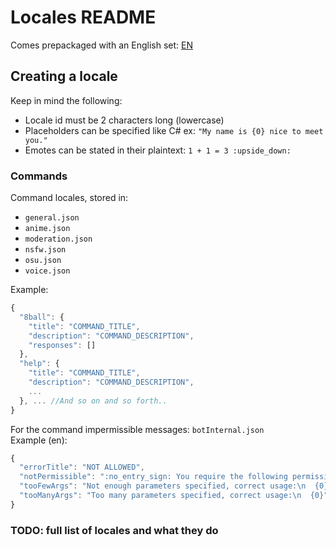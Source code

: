 # Locales README
Comes prepackaged with an English set: [EN](en/)
&nbsp;

## Creating a locale
Keep in mind the following:
- Locale id must be 2 characters long (lowercase)
- Placeholders can be specified like C# ex: `"My name is {0} nice to meet you."`
- Emotes can be stated in their plaintext: `1 + 1 = 3 :upside_down:`

### Commands
Command locales, stored in:
- `general.json`
- `anime.json`
- `moderation.json`
- `nsfw.json`
- `osu.json`
- `voice.json`

Example:

```js
{
  "8ball": {
    "title": "COMMAND_TITLE",
    "description": "COMMAND_DESCRIPTION",
    "responses": []
  },
  "help": {
    "title": "COMMAND_TITLE",
    "description": "COMMAND_DESCRIPTION",
    ...
  }, ... //And so on and so forth..
}
```

For the command impermissible messages: `botInternal.json`
<br />
Example (en):

```js
{
  "errorTitle": "NOT ALLOWED",
  "notPermissible": ":no_entry_sign: You require the following permissions to use this command: {0}",
  "tooFewArgs": "Not enough parameters specified, correct usage:\n  {0}",
  "tooManyArgs": "Too many parameters specified, correct usage:\n  {0}"
}
```

### TODO: full list of locales and what they do